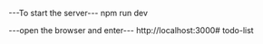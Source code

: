 ---To start the server---
npm run dev

---open the browser and enter---
http://localhost:3000# todo-list
